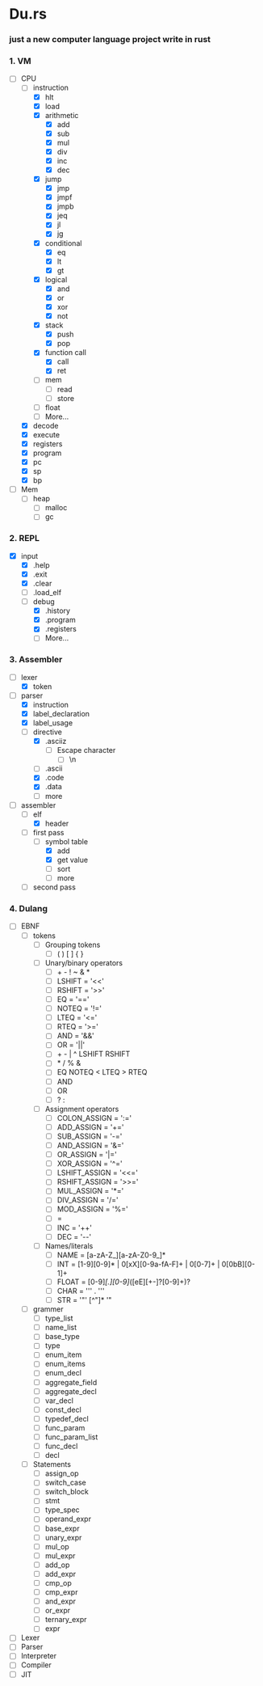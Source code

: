# Du.rs
### just a new computer language project write in rust

### 1. VM
  - [ ] CPU
    - [ ] instruction
        - [x] hlt
        - [x] load
        - [x] arithmetic
            - [x] add
            - [x] sub
            - [x] mul
            - [x] div
            - [x] inc
            - [x] dec
        - [x] jump
            - [x] jmp
            - [x] jmpf
            - [x] jmpb
            - [x] jeq
            - [x] jl
            - [x] jg
        - [x] conditional
            - [x] eq
            - [x] lt
            - [x] gt
        - [x] logical
            - [x] and
            - [x] or
            - [x] xor
            - [x] not
        - [x] stack
            - [x] push
            - [x] pop
        - [x] function call
            - [x] call
            - [x] ret
        - [ ] mem
            - [ ] read
            - [ ] store
        - [ ] float
        - [ ] More...
    - [x] decode
    - [x] execute
    - [x] registers
    - [x] program
    - [x] pc
    - [x] sp
    - [x] bp
  - [ ] Mem
    - [ ] heap
        - [ ] malloc 
        - [ ] gc

### 2. REPL

  - [x] input
    - [x] .help
    - [x] .exit
    - [x] .clear
    - [ ] .load_elf
    - [ ] debug
        - [x] .history
        - [x] .program
        - [x] .registers
        - [ ] More...

### 3. Assembler 

  - [ ] lexer
    - [x] token
  - [ ] parser
    - [x] instruction
    - [x] label_declaration
    - [x] label_usage
    - [ ] directive
        - [x] .asciiz
          - [ ] Escape character
            - [ ] \n
        - [ ] .ascii
        - [x] .code
        - [x] .data
        - [ ] more
  - [ ] assembler
    - [ ] elf
        - [x] header
    - [ ] first pass
        - [ ] symbol table
            - [x] add
            - [x] get value
            - [ ] sort
            - [ ] more
    - [ ] second pass
        
### 4. Dulang
- [ ] EBNF
    - [ ] tokens
        - [ ] Grouping tokens
            - [ ] ( ) [ ] { }
        - [ ] Unary/binary operators
            - [ ] \+ - ! ~ & *
            - [ ] LSHIFT = '<<'
            - [ ] RSHIFT = '>>'
            - [ ] EQ = '=='
            - [ ] NOTEQ = '!='
            - [ ] LTEQ = '<='
            - [ ] RTEQ = '>='
            - [ ] AND = '&&'
            - [ ] OR = '||'
            - [ ] \+ - | ^ LSHIFT RSHIFT
            - [ ] \* / % &
            - [ ] EQ NOTEQ < LTEQ > RTEQ
            - [ ] AND
            - [ ] OR
            - [ ] ? :
        - [ ] Assignment operators
            - [ ] COLON_ASSIGN  = ':='
            - [ ] ADD_ASSIGN  = '+='
            - [ ] SUB_ASSIGN  = '-='
            - [ ] AND_ASSIGN = '&='
            - [ ] OR_ASSIGN  = '|='
            - [ ] XOR_ASSIGN  = '^='
            - [ ] LSHIFT_ASSIGN  = '<<='
            - [ ] RSHIFT_ASSIGN  = '>>='
            - [ ] MUL_ASSIGN  = '*='
            - [ ] DIV_ASSIGN  = '/='
            - [ ] MOD_ASSIGN  = '%='
            - [ ] =
            - [ ] INC = '++'
            - [ ] DEC = '--'
        - [ ] Names/literals
            - [ ] NAME = [a-zA-Z_][a-zA-Z0-9_]*
            - [ ] INT = [1-9][0-9]* | 0[xX][0-9a-fA-F]+ | 0[0-7]+ | 0[0bB][0-1]+
            - [ ] FLOAT = [0-9]*[.][0-9]*([eE][+-]?[0-9]+)?
            - [ ] CHAR = '\'' . '\''
            - [ ] STR = '"' [^"]* '"
    - [ ] grammer
        - [ ] type_list      
        - [ ] name_list
        - [ ] base_type
        - [ ] type
        - [ ] enum_item
        - [ ] enum_items
        - [ ] enum_decl
        - [ ] aggregate_field
        - [ ] aggregate_decl
        - [ ] var_decl
        - [ ] const_decl
        - [ ] typedef_decl
        - [ ] func_param
        - [ ] func_param_list
        - [ ] func_decl
        - [ ] decl
    - [ ] Statements
        - [ ] assign_op
        - [ ] switch_case
        - [ ] switch_block
        - [ ] stmt
        - [ ] type_spec
        - [ ] operand_expr
        - [ ] base_expr
        - [ ] unary_expr
        - [ ] mul_op
        - [ ] mul_expr   
        - [ ] add_op
        - [ ] add_expr
        - [ ] cmp_op
        - [ ] cmp_expr
        - [ ] and_expr
        - [ ] or_expr
        - [ ] ternary_expr
        - [ ] expr 
- [ ] Lexer
- [ ] Parser
- [ ] Interpreter
- [ ] Compiler
- [ ] JIT
